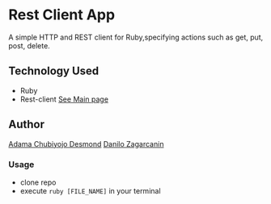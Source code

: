 # Rest Client App
A simple HTTP and REST client for Ruby,specifying actions such as  get, put, post, delete.

## Technology Used
- Ruby
- Rest-client [See Main page](https://github.com/rest-client/rest-client)

## Author
[Adama Chubiyojo Desmond](https://github.com/kobiyoyo)
[Danilo Zagarcanin ](https://github.com/danilozag1992)

### Usage
- clone repo
- execute `ruby [FILE_NAME]` in your terminal
